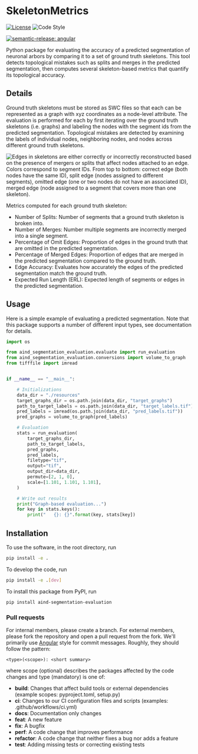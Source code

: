 # SkeletonMetrics

[![License](https://img.shields.io/badge/license-MIT-brightgreen)](LICENSE)
![Code Style](https://img.shields.io/badge/code%20style-black-black)

[![semantic-release: angular](https://img.shields.io/badge/semantic--release-angular-e10079?logo=semantic-release)](https://github.com/semantic-release/semantic-release)

Python package for evaluating the accuracy of a predicted segmentation of neuronal arbors by comparing it to a set of ground truth skeletons. This tool detects topological mistakes such as splits and merges in the predicted segmentation, then computes several skeleton-based metrics that quantify its topological accuracy.

## Details

Ground truth skeletons must be stored as SWC files so that each can be represented as a graph with xyz coordinates as a node-level attribute. The evaluation is performed for each by first iterating over the ground truth skeletons (i.e. graphs) and labeling the nodes with the segment ids from the predicted segmentation. Topological mistakes are detected by examining the labels of individual nodes, neighboring nodes, and nodes across different ground truth skeletons.

![Edges in skeletons are either correctly or incorrectly reconstructed based on the presence of mergers or splits that affect nodes attached to an edge. Colors correspond to segment IDs. From top to bottom: correct edge (both nodes have the same ID), split edge
(nodes assigned to different segments), omitted edge (one or two nodes do not have an associated ID), merged edge (node assigned to a segment that covers more than one skeleton).
](imgs/topological_mistakes.png)



Metrics computed for each ground truth skeleton:

- Number of Splits: Number of segments that a ground truth skeleton is broken into.
- Number of Merges: Number multiple segments are incorrectly merged into a single segment.
- Percentage of Omit Edges: Proportion of edges in the ground truth that are omitted in the predicted segmentation.
- Percentage of Merged Edges: Proportion of edges that are merged in the predicted segmentation compared to the ground truth.
- Edge Accuracy: Evaluates how accurately the edges of the predicted segmentation match the ground truth.
- Expected Run Length (ERL): Expected length of segments or edges in the predicted segmentation.

## Usage

Here is a simple example of evaluating a predicted segmentation. Note that this package supports a number of different input types, see documentation for details. 

```python
import os

from aind_segmentation_evaluation.evaluate import run_evaluation
from aind_segmentation_evaluation.conversions import volume_to_graph
from tifffile import imread


if __name__ == "__main__":

    # Initializations
    data_dir = "./resources"
    target_graphs_dir = os.path.join(data_dir, "target_graphs")
    path_to_target_labels = os.path.join(data_dir, "target_labels.tif")
    pred_labels = imread(os.path.join(data_dir, "pred_labels.tif"))
    pred_graphs = volume_to_graph(pred_labels)

    # Evaluation
    stats = run_evaluation(
        target_graphs_dir,
        path_to_target_labels,
        pred_graphs,
        pred_labels,
        filetype="tif",
        output="tif",
        output_dir=data_dir,
        permute=[2, 1, 0],
        scale=[1.101, 1.101, 1.101],
    )

    # Write out results
    print("Graph-based evaluation...")
    for key in stats.keys():
        print("   {}: {}".format(key, stats[key])

```

## Installation
To use the software, in the root directory, run
```bash
pip install -e .
```

To develop the code, run
```bash
pip install -e .[dev]
```

To install this package from PyPI, run
```bash
pip install aind-segmentation-evaluation
```

### Pull requests

For internal members, please create a branch. For external members, please fork the repository and open a pull request from the fork. We'll primarily use [Angular](https://github.com/angular/angular/blob/main/CONTRIBUTING.md#commit) style for commit messages. Roughly, they should follow the pattern:
```text
<type>(<scope>): <short summary>
```

where scope (optional) describes the packages affected by the code changes and type (mandatory) is one of:

- **build**: Changes that affect build tools or external dependencies (example scopes: pyproject.toml, setup.py)
- **ci**: Changes to our CI configuration files and scripts (examples: .github/workflows/ci.yml)
- **docs**: Documentation only changes
- **feat**: A new feature
- **fix**: A bugfix
- **perf**: A code change that improves performance
- **refactor**: A code change that neither fixes a bug nor adds a feature
- **test**: Adding missing tests or correcting existing tests
